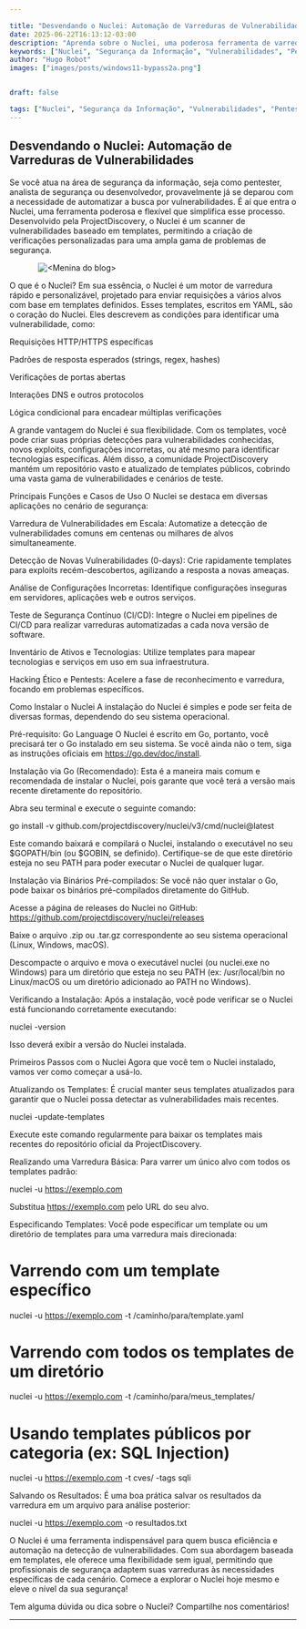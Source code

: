 ```yaml
---

title: "Desvendando o Nuclei: Automação de Varreduras de Vulnerabilidades para o Seu Blog"
date: 2025-06-22T16:13:12-03:00
description: "Aprenda sobre o Nuclei, uma poderosa ferramenta de varredura de vulnerabilidades baseada em templates. Descubra suas funções, como instalar e como usá-lo para automatizar a detecção de problemas de segurança em seus sistemas."
keywords: ["Nuclei", "Segurança da Informação", "Vulnerabilidades", "Pentest", "Automação", "Templates", "ProjectDiscovery", "Hacking Ético", "DevSecOps", "Dicas de Segurança"]
author: "Hugo Robot"
images: ["images/posts/windows11-bypass2a.png"]


draft: false

tags: ["Nuclei", "Segurança da Informação", "Vulnerabilidades", "Pentest", "Automação", "Templates", "ProjectDiscovery", "Hacking Ético", "DevSecOps", "Dicas de Segurança"] categories: ["Segurança", "Ferramentas", "Tutoriais"]
---
```


## Desvendando o Nuclei: Automação de Varreduras de Vulnerabilidades
Se você atua na área de segurança da informação, seja como pentester, analista de segurança ou desenvolvedor, provavelmente já se deparou com a necessidade de automatizar a busca por vulnerabilidades. É aí que entra o Nuclei, uma ferramenta poderosa e flexível que simplifica esse processo. Desenvolvido pela ProjectDiscovery, o Nuclei é um scanner de vulnerabilidades baseado em templates, permitindo a criação de verificações personalizadas para uma ampla gama de problemas de segurança.

<img src="/images/post/windows11-bypass2a.png" alt="<Menina do blog>" style="max-width: 80%; height: auto; display: block; margin: 0 auto;">

O que é o Nuclei?
Em sua essência, o Nuclei é um motor de varredura rápido e personalizável, projetado para enviar requisições a vários alvos com base em templates definidos. Esses templates, escritos em YAML, são o coração do Nuclei. Eles descrevem as condições para identificar uma vulnerabilidade, como:

Requisições HTTP/HTTPS específicas

Padrões de resposta esperados (strings, regex, hashes)

Verificações de portas abertas

Interações DNS e outros protocolos

Lógica condicional para encadear múltiplas verificações

A grande vantagem do Nuclei é sua flexibilidade. Com os templates, você pode criar suas próprias detecções para vulnerabilidades conhecidas, novos exploits, configurações incorretas, ou até mesmo para identificar tecnologias específicas. Além disso, a comunidade ProjectDiscovery mantém um repositório vasto e atualizado de templates públicos, cobrindo uma vasta gama de vulnerabilidades e cenários de teste.

Principais Funções e Casos de Uso
O Nuclei se destaca em diversas aplicações no cenário de segurança:

Varredura de Vulnerabilidades em Escala: Automatize a detecção de vulnerabilidades comuns em centenas ou milhares de alvos simultaneamente.

Detecção de Novas Vulnerabilidades (0-days): Crie rapidamente templates para exploits recém-descobertos, agilizando a resposta a novas ameaças.

Análise de Configurações Incorretas: Identifique configurações inseguras em servidores, aplicações web e outros serviços.

Teste de Segurança Contínuo (CI/CD): Integre o Nuclei em pipelines de CI/CD para realizar varreduras automatizadas a cada nova versão de software.

Inventário de Ativos e Tecnologias: Utilize templates para mapear tecnologias e serviços em uso em sua infraestrutura.

Hacking Ético e Pentests: Acelere a fase de reconhecimento e varredura, focando em problemas específicos.

Como Instalar o Nuclei
A instalação do Nuclei é simples e pode ser feita de diversas formas, dependendo do seu sistema operacional.

Pré-requisito: Go Language
O Nuclei é escrito em Go, portanto, você precisará ter o Go instalado em seu sistema. Se você ainda não o tem, siga as instruções oficiais em https://go.dev/doc/install.

Instalação via Go (Recomendado):
Esta é a maneira mais comum e recomendada de instalar o Nuclei, pois garante que você terá a versão mais recente diretamente do repositório.

Abra seu terminal e execute o seguinte comando:

go install -v github.com/projectdiscovery/nuclei/v3/cmd/nuclei@latest

Este comando baixará e compilará o Nuclei, instalando o executável no seu $GOPATH/bin (ou $GOBIN, se definido). Certifique-se de que este diretório esteja no seu PATH para poder executar o Nuclei de qualquer lugar.

Instalação via Binários Pré-compilados:
Se você não quer instalar o Go, pode baixar os binários pré-compilados diretamente do GitHub.

Acesse a página de releases do Nuclei no GitHub: https://github.com/projectdiscovery/nuclei/releases

Baixe o arquivo .zip ou .tar.gz correspondente ao seu sistema operacional (Linux, Windows, macOS).

Descompacte o arquivo e mova o executável nuclei (ou nuclei.exe no Windows) para um diretório que esteja no seu PATH (ex: /usr/local/bin no Linux/macOS ou um diretório adicionado ao PATH no Windows).

Verificando a Instalação:
Após a instalação, você pode verificar se o Nuclei está funcionando corretamente executando:

nuclei -version

Isso deverá exibir a versão do Nuclei instalada.

Primeiros Passos com o Nuclei
Agora que você tem o Nuclei instalado, vamos ver como começar a usá-lo.

Atualizando os Templates:
É crucial manter seus templates atualizados para garantir que o Nuclei possa detectar as vulnerabilidades mais recentes.

nuclei -update-templates

Execute este comando regularmente para baixar os templates mais recentes do repositório oficial da ProjectDiscovery.

Realizando uma Varredura Básica:
Para varrer um único alvo com todos os templates padrão:

nuclei -u https://exemplo.com

Substitua https://exemplo.com pelo URL do seu alvo.

Especificando Templates:
Você pode especificar um template ou um diretório de templates para uma varredura mais direcionada:

# Varrendo com um template específico
nuclei -u https://exemplo.com -t /caminho/para/template.yaml

# Varrendo com todos os templates de um diretório
nuclei -u https://exemplo.com -t /caminho/para/meus_templates/

# Usando templates públicos por categoria (ex: SQL Injection)
nuclei -u https://exemplo.com -t cves/ -tags sqli

Salvando os Resultados:
É uma boa prática salvar os resultados da varredura em um arquivo para análise posterior:

nuclei -u https://exemplo.com -o resultados.txt

O Nuclei é uma ferramenta indispensável para quem busca eficiência e automação na detecção de vulnerabilidades. Com sua abordagem baseada em templates, ele oferece uma flexibilidade sem igual, permitindo que profissionais de segurança adaptem suas varreduras às necessidades específicas de cada cenário. Comece a explorar o Nuclei hoje mesmo e eleve o nível da sua segurança!

Tem alguma dúvida ou dica sobre o Nuclei? Compartilhe nos comentários!

---
